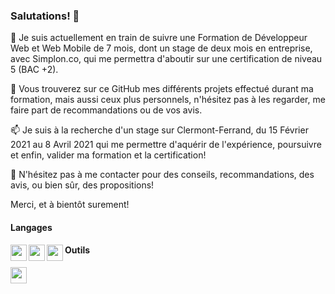 ### Salutations! 👋



🌱 Je suis actuellement en train de suivre une Formation de Développeur Web et Web Mobile de 7 mois, dont un stage de deux mois en entreprise, avec Simplon.co, qui me permettra d'aboutir sur une certification de niveau 5 (BAC +2).



🔭 Vous trouverez sur ce GitHub mes différents projets effectué durant ma formation, mais aussi ceux plus personnels, n'hésitez pas à les regarder, me faire part de recommandations ou de vos avis.



📫 Je suis à la recherche d'un stage sur Clermont-Ferrand, du 15 Février 2021 au 8 Avril 2021 qui me permettre d'aquérir de l'expérience, poursuivre et enfin, valider ma formation et la certification!



💬 N'hésitez pas à me contacter pour des conseils, recommandations, des avis, ou bien sûr, des propositions!



Merci, et à bientôt surement!

#### Langages

<img align="left" width="26px" src="https://lh3.googleusercontent.com/proxy/_GdJvDfbHYj9meYJgXVwXcfnM-w9KYPFGsoGmO6R3y2yEJemhHC4gXVMix8c3PK00X2GrUsEKe6G"/>
<img align="left" width="26px" src="https://img1.freepng.fr/20180503/dsq/kisspng-cascading-style-sheets-css3-bootstrap-valid-5aeaf82a9e2723.1207600815253483946478.jpg"/>
<img align="left" width="26px" src="https://upload.wikimedia.org/wikipedia/commons/thumb/d/d4/Javascript-shield.svg/726px-Javascript-shield.svg.png"/>



#### Outils

<img align="left" width="26px" src="https://upload.wikimedia.org/wikipedia/commons/thumb/9/9a/Visual_Studio_Code_1.35_icon.svg/1200px-Visual_Studio_Code_1.35_icon.svg.png"/>

